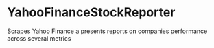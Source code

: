 # YahooFinanceStockReporter
Scrapes Yahoo Finance a presents reports on companies performance across several metrics

